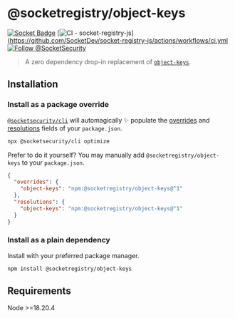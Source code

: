 # @socketregistry/object-keys

[![Socket Badge](https://socket.dev/api/badge/npm/package/@socketregistry/object-keys)](https://socket.dev/npm/package/@socketregistry/object-keys)
[![CI - socket-registry-js](https://github.com/SocketDev/socket-registry-js/actions/workflows/ci.yml/badge.svg)](https://github.com/SocketDev/socket-registry-js/actions/workflows/ci.yml
[![Follow @SocketSecurity](https://img.shields.io/twitter/follow/SocketSecurity?style=social)](https://twitter.com/SocketSecurity)

> A zero dependency drop-in replacement of
> [`object-keys`](https://www.npmjs.com/package/object-keys).

## Installation

### Install as a package override

[`@socketsecurity/cli`](https://www.npmjs.com/package/@socketsecurity/cli) will
automagically :sparkles: populate the
[overrides](https://docs.npmjs.com/cli/v9/configuring-npm/package-json#overrides)
and [resolutions](https://yarnpkg.com/configuration/manifest#resolutions) fields
of your `package.json`.

```sh
npx @socketsecurity/cli optimize
```

Prefer to do it yourself? You may manually add `@socketregistry/object-keys` to
your `package.json`.

```json
{
  "overrides": {
    "object-keys": "npm:@socketregistry/object-keys@^1"
  },
  "resolutions": {
    "object-keys": "npm:@socketregistry/object-keys@^1"
  }
}
```

### Install as a plain dependency

Install with your preferred package manager.

```sh
npm install @socketregistry/object-keys
```

## Requirements

Node &gt;=18.20.4
